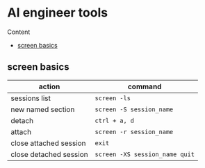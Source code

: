 # AI engineer tools

Content
- [screen basics](#screen-basics)

## screen basics

| action | command |
| ----- | ----- |
| sessions list | ```screen -ls``` |
| new named section | ```screen -S session_name``` |
| detach | ```ctrl + a, d``` |
| attach | ```screen -r session_name``` |
| close attached session | ```exit``` |
| close detached session | ```screen -XS session_name quit``` |
